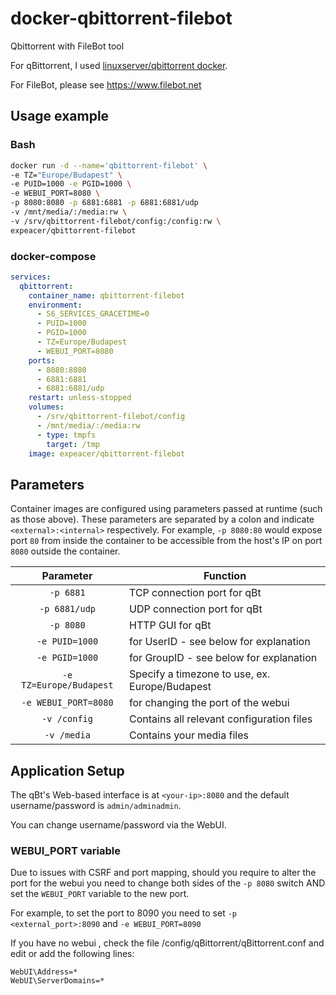 # docker-qbittorrent-filebot
Qbittorrent with FileBot tool

For qBittorrent, I used [linuxserver/qbittorrent docker](https://hub.docker.com/r/linuxserver/qbittorrent).

For FileBot, please see https://www.filebot.net

## Usage example

### Bash

```sh
docker run -d --name='qbittorrent-filebot' \
-e TZ="Europe/Budapest" \
-e PUID=1000 -e PGID=1000 \
-e WEBUI_PORT=8080 \
-p 8080:8080 -p 6881:6881 -p 6881:6881/udp
-v /mnt/media/:/media:rw \
-v /srv/qbittorrent-filebot/config:/config:rw \
expeacer/qbittorrent-filebot
```

### docker-compose

```yaml
services:
  qbittorrent:
    container_name: qbittorrent-filebot
    environment:
      - S6_SERVICES_GRACETIME=0
      - PUID=1000
      - PGID=1000
      - TZ=Europe/Budapest
      - WEBUI_PORT=8080
    ports:
      - 8080:8080
      - 6881:6881
      - 6881:6881/udp
    restart: unless-stopped
    volumes:
      - /srv/qbittorrent-filebot/config
      - /mnt/media/:/media:rw
      - type: tmpfs
        target: /tmp
    image: expeacer/qbittorrent-filebot
```

## Parameters

Container images are configured using parameters passed at runtime (such as those above). These parameters are separated by a colon and indicate `<external>:<internal>` respectively. For example, `-p 8080:80` would expose port `80` from inside the container to be accessible from the host's IP on port `8080` outside the container.

| Parameter | Function |
| :----: | --- |
| `-p 6881` | TCP connection port for qBt |
| `-p 6881/udp` | UDP connection port for qBt |
| `-p 8080` | HTTP GUI for qBt |
| `-e PUID=1000` | for UserID - see below for explanation |
| `-e PGID=1000` | for GroupID - see below for explanation |
| `-e TZ=Europe/Budapest` | Specify a timezone to use, ex. Europe/Budapest |
| `-e WEBUI_PORT=8080` | for changing the port of the webui |
| `-v /config` | Contains all relevant configuration files |
| `-v /media` | Contains your media files |

## Application Setup

The qBt's Web-based interface is at `<your-ip>:8080` and the default username/password is `admin/adminadmin`.

You can change username/password via the WebUI.

### WEBUI_PORT variable

Due to issues with CSRF and port mapping, should you require to alter the port for the webui you need to
change both sides of the `-p 8080` switch AND set the `WEBUI_PORT` variable to the new port.

For example, to set the port to 8090 you need to set `-p <external_port>:8090` and `-e WEBUI_PORT=8090`

If you have no webui , check the file /config/qBittorrent/qBittorrent.conf and edit or add the following lines:

```
WebUI\Address=*
WebUI\ServerDomains=*
```